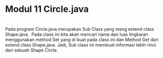 # Modul 11 Circle.java
#
Pada program Circle.java merupakan Sub Class yang meng extend class Shape.java . Pada class ini kita akan mencari nama dan luas lingkaran menggunakan method Set yang di buat pada class ini dan Method Get dari extend class Shape.java. Jadi, Sub class ini membuat informasi lebih rinci dari sebuah Shape Circle.